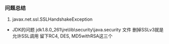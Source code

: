### 问题总结

1. javax.net.ssl.SSLHandshakeException
- JDK的问题 jdk1.8.0_261\jre\lib\security\java.security 文件 删掉SSLv3就是允许SSL调用 留下RC4, DES, MD5withRSA这三个

